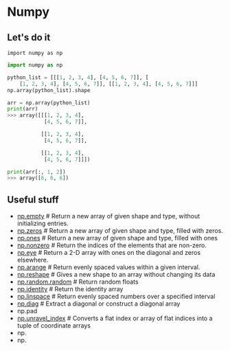 # Numpy 

## Let's do it

```
import numpy as np
```

```python
import numpy as np

python_list = [[[1, 2, 3, 4], [4, 5, 6, 7]], [
    [1, 2, 3, 4], [4, 5, 6, 7]], [[1, 2, 3, 4], [4, 5, 6, 7]]]
np.array(python_list).shape

arr = np.array(python_list)
print(arr)
>>> array([[[1, 2, 3, 4],
            [4, 5, 6, 7]],

           [[1, 2, 3, 4],
            [4, 5, 6, 7]],

           [[1, 2, 3, 4],
            [4, 5, 6, 7]]])

print(arr[:, 1, 2])
>>> array([6, 6, 6])
```


## Useful stuff

- [np.empty](https://numpy.org/doc/stable/reference/generated/numpy.empty.html#numpy.empty) # Return a new array of given shape and type, without initializing entries.
- [np.zeros](https://numpy.org/doc/stable/reference/generated/numpy.zeros.html#numpy.zeros) # Return a new array of given shape and type, filled with zeros.
- [np.ones](https://numpy.org/doc/stable/reference/generated/numpy.ones.html#numpy.ones) # Return a new array of given shape and type, filled with ones
- [np.nonzero](https://numpy.org/doc/stable/reference/generated/numpy.nonzero.html?highlight=nonzeros) # Return the indices of the elements that are non-zero.
- [np.eye](https://numpy.org/doc/stable/reference/generated/numpy.eye.html?highlight=eye) # Return a 2-D array with ones on the diagonal and zeros elsewhere.
- [np.arange](https://numpy.org/doc/stable/reference/generated/numpy.arange.html#numpy.arange) # Return evenly spaced values within a given interval.
- [np.reshape](https://numpy.org/doc/stable/reference/generated/numpy.reshape.html?highlight=reshape#numpy.reshape) # Gives a new shape to an array without changing its data
- [np.random.random](https://numpy.org/doc/stable/reference/random/generated/numpy.random.random.html?highlight=random%20random#numpy.random.random) # Return random floats
- [np.identity](https://numpy.org/doc/stable/reference/generated/numpy.identity.html#numpy.identity) # Return the identity array
- [np.linspace](https://numpy.org/doc/stable/reference/generated/numpy.linspace.html#numpy.linspace) # Return evenly spaced numbers over a specified interval
- [np.diag](https://numpy.org/doc/stable/reference/generated/numpy.diag.html?highlight=diag#numpy.diag) # Extract a diagonal or construct a diagonal array
- np.pad
- [np.unravel_index](https://numpy.org/doc/stable/reference/generated/numpy.unravel_index.html?highlight=unravel_index#numpy.unravel_index) # Converts a flat index or array of flat indices into a tuple of coordinate arrays
- np.
- np.
